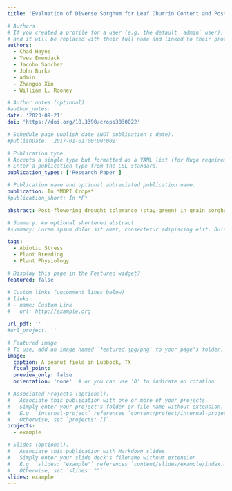 ```yaml
---
title: 'Evaluation of Diverse Sorghum for Leaf Dhurrin Content and Post-Anthesis (Stay-Green) Drought Tolerance'

# Authors
# If you created a profile for a user (e.g. the default `admin` user), write the username (folder name) here
# and it will be replaced with their full name and linked to their profile.
authors:
  - Chad Hayes
  - Yves Emendack
  - Jacobo Sanchez
  - John Burke
  - admin
  - Zhanguo Xin
  - William L. Rooney

# Author notes (optional)
#author_notes:
date: '2023-09-21'
doi: 'https://doi.org/10.3390/crops3030022'

# Schedule page publish date (NOT publication's date).
#publishDate: '2017-01-01T00:00:00Z'

# Publication type.
# Accepts a single type but formatted as a YAML list (for Hugo requirements).
# Enter a publication type from the CSL standard.
publication_types: ['Research Paper']

# Publication name and optional abbreviated publication name.
publication: In *MDPI Crops*
#publication_short: In *F*

abstract: Post-flowering drought tolerance (stay-green) in grain sorghum (Sorghum bicolor (L.) Moench) is an important agronomic trait in many arid and semiarid environments throughout the world. Stay-green has been associated with increased grain yields, as well as resistance to lodging and charcoal rot disease. Nonetheless, the relative effects of genotype, environment, and genotype × environment interactions are not well understood for this trait; similarly, the relationship between various leaf sugars and stay-green has not been sufficiently evaluated in diverse germplasm. Thus, the goals of this study were to determine the genotype, environment, and genotype by environment (GxE) effects for leaf dhurrin, sugars, and stay-green in ten diverse grain sorghum breeding lines, to evaluate the Pearson’s correlation coefficients (r) between these traits, and to determine entry-mean repeatability (R) for each of these traits. Of the compositional traits studied, we determined that leaf dhurrin had the highest correlation with the stay-green phenotypes (r = −0.62). We found that stay-green sorghum lines contained approximately 2–3 times as much dhurrin as non-stay-green lines, with B1778 containing the highest concentration of dhurrin (84.8 µg/cm2) and Tx7000 containing the least (20.9 µg/cm2). The differences between the environments for several of the traits were high, and all the traits examined had high repeatability (R = 0.89–0.92). These data demonstrate a relationship between leaf dhurrin and the stay-green phenotypes in sorghum, and further study will allow researchers to determine the causal effect that dhurrin has on post-flowering drought tolerance in sorghum.

# Summary. An optional shortened abstract.
#summary: Lorem ipsum dolor sit amet, consectetur adipiscing elit. Duis posuere tellus ac convallis placerat. Proin tincidunt magna sed ex sollicitudin #condimentum.

tags:
  - Abiotic Stress
  - Plant Breeding
  - Plant Physiology

# Display this page in the Featured widget?
featured: false

# Custom links (uncomment lines below)
# links:
# - name: Custom Link
#   url: http://example.org

url_pdf: ''
#url_project: ''

# Featured image
# To use, add an image named `featured.jpg/png` to your page's folder.
image:
  caption: A peanut field in Lubbock, TX
  focal_point: 
  preview_only: false
  orientation: 'none'  # or you can use '0' to indicate no rotation

# Associated Projects (optional).
#   Associate this publication with one or more of your projects.
#   Simply enter your project's folder or file name without extension.
#   E.g. `internal-project` references `content/project/internal-project/index.md`.
#   Otherwise, set `projects: []`.
projects:
  - example

# Slides (optional).
#   Associate this publication with Markdown slides.
#   Simply enter your slide deck's filename without extension.
#   E.g. `slides: "example"` references `content/slides/example/index.md`.
#   Otherwise, set `slides: ""`.
slides: example
---
```

